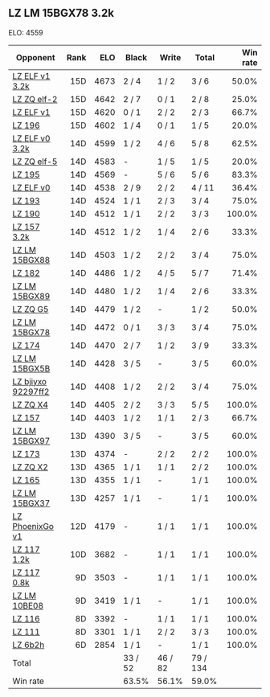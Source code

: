 ## LZ LM 15BGX78 3.2k ##

ELO: 4559

Opponent | Rank | ELO | Black | Write | Total | Win rate
---------|-----:|----:|-------|-------|-------|-------:
[LZ ELF v1 3.2k](LZ%20ELF%20v1%203.2k.md) | 15D | 4673 | 2 / 4 | 1 / 2 | 3 / 6 | 50.0%
[LZ ZQ elf-2](LZ%20ZQ%20elf-2.md) | 15D | 4642 | 2 / 7 | 0 / 1 | 2 / 8 | 25.0%
[LZ ELF v1](LZ%20ELF%20v1.md) | 15D | 4620 | 0 / 1 | 2 / 2 | 2 / 3 | 66.7%
[LZ 196](LZ%20196.md) | 15D | 4602 | 1 / 4 | 0 / 1 | 1 / 5 | 20.0%
[LZ ELF v0 3.2k](LZ%20ELF%20v0%203.2k.md) | 14D | 4599 | 1 / 2 | 4 / 6 | 5 / 8 | 62.5%
[LZ ZQ elf-5](LZ%20ZQ%20elf-5.md) | 14D | 4583 | - | 1 / 5 | 1 / 5 | 20.0%
[LZ 195](LZ%20195.md) | 14D | 4569 | - | 5 / 6 | 5 / 6 | 83.3%
[LZ ELF v0](LZ%20ELF%20v0.md) | 14D | 4538 | 2 / 9 | 2 / 2 | 4 / 11 | 36.4%
[LZ 193](LZ%20193.md) | 14D | 4524 | 1 / 1 | 2 / 3 | 3 / 4 | 75.0%
[LZ 190](LZ%20190.md) | 14D | 4512 | 1 / 1 | 2 / 2 | 3 / 3 | 100.0%
[LZ 157 3.2k](LZ%20157%203.2k.md) | 14D | 4512 | 1 / 2 | 1 / 4 | 2 / 6 | 33.3%
[LZ LM 15BGX88](LZ%20LM%2015BGX88.md) | 14D | 4503 | 1 / 2 | 2 / 2 | 3 / 4 | 75.0%
[LZ 182](LZ%20182.md) | 14D | 4486 | 1 / 2 | 4 / 5 | 5 / 7 | 71.4%
[LZ LM 15BGX89](LZ%20LM%2015BGX89.md) | 14D | 4480 | 1 / 2 | 1 / 4 | 2 / 6 | 33.3%
[LZ ZQ G5](LZ%20ZQ%20G5.md) | 14D | 4479 | 1 / 2 | - | 1 / 2 | 50.0%
[LZ LM 15BGX78](LZ%20LM%2015BGX78.md) | 14D | 4472 | 0 / 1 | 3 / 3 | 3 / 4 | 75.0%
[LZ 174](LZ%20174.md) | 14D | 4470 | 2 / 7 | 1 / 2 | 3 / 9 | 33.3%
[LZ LM 15BGX5B](LZ%20LM%2015BGX5B.md) | 14D | 4428 | 3 / 5 | - | 3 / 5 | 60.0%
[LZ bjiyxo 92297ff2](LZ%20bjiyxo%2092297ff2.md) | 14D | 4408 | 1 / 2 | 2 / 2 | 3 / 4 | 75.0%
[LZ ZQ X4](LZ%20ZQ%20X4.md) | 14D | 4405 | 2 / 2 | 3 / 3 | 5 / 5 | 100.0%
[LZ 157](LZ%20157.md) | 14D | 4403 | 1 / 2 | 1 / 1 | 2 / 3 | 66.7%
[LZ LM 15BGX97](LZ%20LM%2015BGX97.md) | 13D | 4390 | 3 / 5 | - | 3 / 5 | 60.0%
[LZ 173](LZ%20173.md) | 13D | 4374 | - | 2 / 2 | 2 / 2 | 100.0%
[LZ ZQ X2](LZ%20ZQ%20X2.md) | 13D | 4365 | 1 / 1 | 1 / 1 | 2 / 2 | 100.0%
[LZ 165](LZ%20165.md) | 13D | 4355 | 1 / 1 | - | 1 / 1 | 100.0%
[LZ LM 15BGX37](LZ%20LM%2015BGX37.md) | 13D | 4257 | 1 / 1 | - | 1 / 1 | 100.0%
[LZ PhoenixGo v1](LZ%20PhoenixGo%20v1.md) | 12D | 4179 | - | 1 / 1 | 1 / 1 | 100.0%
[LZ 117 1.2k](LZ%20117%201.2k.md) | 10D | 3682 | - | 1 / 1 | 1 / 1 | 100.0%
[LZ 117 0.8k](LZ%20117%200.8k.md) | 9D | 3503 | - | 1 / 1 | 1 / 1 | 100.0%
[LZ LM 10BE08](LZ%20LM%2010BE08.md) | 9D | 3419 | 1 / 1 | - | 1 / 1 | 100.0%
[LZ 116](LZ%20116.md) | 8D | 3392 | - | 1 / 1 | 1 / 1 | 100.0%
[LZ 111](LZ%20111.md) | 8D | 3301 | 1 / 1 | 2 / 2 | 3 / 3 | 100.0%
[LZ 6b2h](LZ%206b2h.md) | 6D | 2854 | 1 / 1 | - | 1 / 1 | 100.0%
Total | | | 33 / 52 | 46 / 82 | 79 / 134 | 
Win rate| | | 63.5% | 56.1% | 59.0% | 

